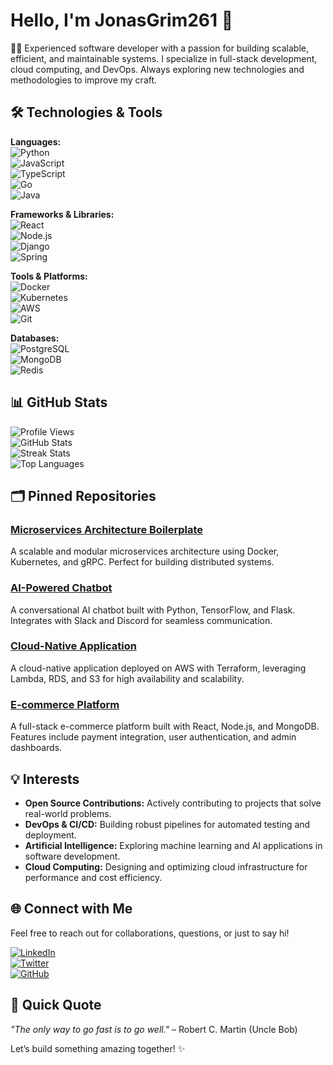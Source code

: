 # Hello, I'm JonasGrim261 👋  

👨‍💻 Experienced software developer with a passion for building scalable, efficient, and maintainable systems. I specialize in full-stack development, cloud computing, and DevOps. Always exploring new technologies and methodologies to improve my craft.  

## 🛠️ Technologies & Tools  

**Languages:**  
![Python](https://img.shields.io/badge/-Python-3776AB?logo=python&logoColor=white)  
![JavaScript](https://img.shields.io/badge/-JavaScript-F7DF1E?logo=javascript&logoColor=black)  
![TypeScript](https://img.shields.io/badge/-TypeScript-3178C6?logo=typescript&logoColor=white)  
![Go](https://img.shields.io/badge/-Go-00ADD8?logo=go&logoColor=white)  
![Java](https://img.shields.io/badge/-Java-007396?logo=java&logoColor=white)  

**Frameworks & Libraries:**  
![React](https://img.shields.io/badge/-React-61DAFB?logo=react&logoColor=black)  
![Node.js](https://img.shields.io/badge/-Node.js-339933?logo=node.js&logoColor=white)  
![Django](https://img.shields.io/badge/-Django-092E20?logo=django&logoColor=white)  
![Spring](https://img.shields.io/badge/-Spring-6DB33F?logo=spring&logoColor=white)  

**Tools & Platforms:**  
![Docker](https://img.shields.io/badge/-Docker-2496ED?logo=docker&logoColor=white)  
![Kubernetes](https://img.shields.io/badge/-Kubernetes-326CE5?logo=kubernetes&logoColor=white)  
![AWS](https://img.shields.io/badge/-AWS-232F3E?logo=amazon-aws&logoColor=white)  
![Git](https://img.shields.io/badge/-Git-F05032?logo=git&logoColor=white)  

**Databases:**  
![PostgreSQL](https://img.shields.io/badge/-PostgreSQL-4169E1?logo=postgresql&logoColor=white)  
![MongoDB](https://img.shields.io/badge/-MongoDB-47A248?logo=mongodb&logoColor=white)  
![Redis](https://img.shields.io/badge/-Redis-DC382D?logo=redis&logoColor=white)  

## 📊 GitHub Stats  

![Profile Views](https://komarev.com/ghpvc/?username=jonasgrim261&color=blue)  
![GitHub Stats](https://github-readme-stats.vercel.app/api?username=jonasgrim261&show_icons=true&theme=dark)  
![Streak Stats](https://github-readme-streak-stats.herokuapp.com/?user=jonasgrim261&theme=dark)  
![Top Languages](https://github-readme-stats.vercel.app/api/top-langs/?username=jonasgrim261&layout=compact&theme=dark)  

## 🗂️ Pinned Repositories  

### [Microservices Architecture Boilerplate](https://github.com/jonasgrim261/microservices-boilerplate)  
A scalable and modular microservices architecture using Docker, Kubernetes, and gRPC. Perfect for building distributed systems.  

### [AI-Powered Chatbot](https://github.com/jonasgrim261/ai-chatbot)  
A conversational AI chatbot built with Python, TensorFlow, and Flask. Integrates with Slack and Discord for seamless communication.  

### [Cloud-Native Application](https://github.com/jonasgrim261/cloud-native-app)  
A cloud-native application deployed on AWS with Terraform, leveraging Lambda, RDS, and S3 for high availability and scalability.  

### [E-commerce Platform](https://github.com/jonasgrim261/ecommerce-platform)  
A full-stack e-commerce platform built with React, Node.js, and MongoDB. Features include payment integration, user authentication, and admin dashboards.  

## 💡 Interests  

- **Open Source Contributions:** Actively contributing to projects that solve real-world problems.  
- **DevOps & CI/CD:** Building robust pipelines for automated testing and deployment.  
- **Artificial Intelligence:** Exploring machine learning and AI applications in software development.  
- **Cloud Computing:** Designing and optimizing cloud infrastructure for performance and cost efficiency.  

## 🌐 Connect with Me  

Feel free to reach out for collaborations, questions, or just to say hi!  

[![LinkedIn](https://img.shields.io/badge/-LinkedIn-0A66C2?logo=linkedin&logoColor=white)](https://www.linkedin.com/in/jonasgrim261/)  
[![Twitter](https://img.shields.io/badge/-Twitter-1DA1F2?logo=twitter&logoColor=white)](https://twitter.com/jonasgrim261)  
[![GitHub](https://img.shields.io/badge/-GitHub-181717?logo=github&logoColor=white)](https://github.com/jonasgrim261)  

## 🚀 Quick Quote  

*"The only way to go fast is to go well."* – Robert C. Martin (Uncle Bob)  

Let’s build something amazing together! ✨

